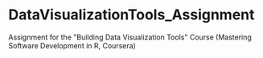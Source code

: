 # DataVisualizationTools_Assignment
Assignment for the "Building Data Visualization Tools" Course (Mastering Software Development in R, Coursera)
